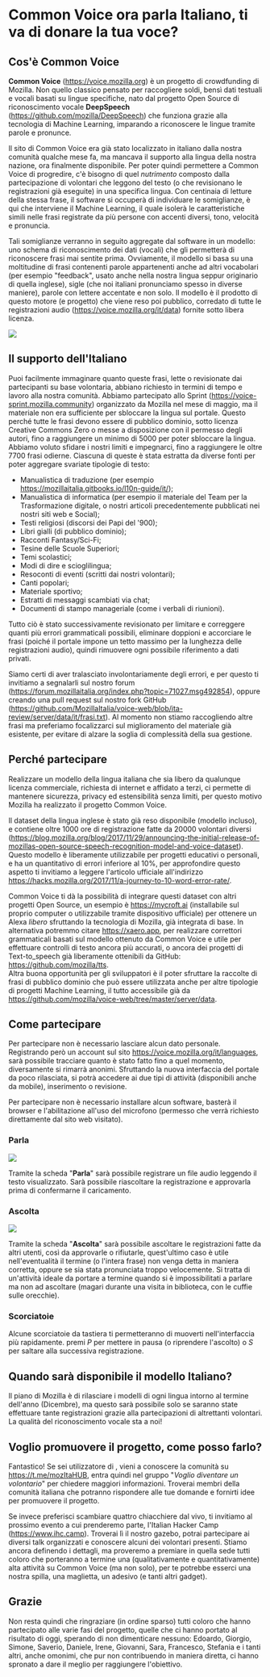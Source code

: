 # Common Voice ora parla Italiano, ti va di donare la tua voce?

## Cos'è Common Voice
**Common Voice** (https://voice.mozilla.org) è un progetto di crowdfunding di Mozilla. Non quello classico pensato per raccogliere soldi, bensì dati testuali e vocali basati su lingue specifiche, nato dal progetto Open Source di riconoscimento vocale **DeepSpeech** (https://github.com/mozilla/DeepSpeech) che funziona grazie alla tecnologia di Machine Learning, imparando a riconoscere le lingue tramite parole e pronunce.  

Il sito di Common Voice era già stato localizzato in italiano dalla nostra comunità qualche mese fa, ma mancava il supporto alla lingua della nostra nazione, ora finalmente disponibile. Per poter quindi permettere a Common Voice di progredire, c'è bisogno di quel *nutrimento* composto dalla partecipazione di volontari che leggono del testo (o che revisionano le registrazioni già eseguite) in una specifica lingua. Con centinaia di letture della stessa frase, il software si occuperà di individuare le somiglianze, è qui che interviene il Machine Learning, il quale isolerà le caratteristiche simili nelle frasi registrate da più persone con accenti diversi, tono, velocità e pronuncia.

Tali somiglianze verranno in seguito aggregate dal software in un modello: uno schema di riconoscimento dei dati (vocali) che gli permetterà di riconoscere frasi mai sentite prima. Ovviamente, il modello si basa su una moltitudine di frasi contenenti parole appartenenti anche ad altri vocabolari (per esempio "feedback", usato anche nella nostra lingua seppur originario di quella inglese), sigle (che noi italiani pronunciamo spesso in diverse maniere), parole con lettere accentate e non solo. Il modello è il prodotto di questo motore (e progetto) che viene reso poi pubblico, corredato di tutte le registrazioni audio (https://voice.mozilla.org/it/data) fornite sotto libera licenza.

![](https://user-images.githubusercontent.com/403283/42371357-887282ee-810f-11e8-8093-54eeb8cc69f9.png)

## Il supporto dell'Italiano

Puoi facilmente immaginare quanto queste frasi, lette o revisionate dai partecipanti su base volontaria, abbiano richiesto in termini di tempo e lavoro alla nostra comunità. Abbiamo partecipato allo Sprint (https://voice-sprint.mozilla.community) organizzato da Mozilla nel mese di maggio, ma il materiale non era sufficiente per sbloccare la lingua sul portale. Questo perché tutte le frasi devono essere di pubblico dominio, sotto licenza Creative Commons Zero o messe a disposizione con il permesso degli autori, fino a raggiungere un minimo di 5000 per poter sbloccare la lingua. Abbiamo voluto sfidare i nostri limiti e impegnarci, fino a raggiungere le oltre 7700 frasi odierne. Ciascuna di queste è stata estratta da diverse fonti per poter aggregare svariate tipologie di testo:

* Manualistica di traduzione (per esempio https://mozillaitalia.gitbooks.io/l10n-guide/it/);
* Manualistica di informatica (per esempio il materiale del Team per la Trasformazione digitale, o nostri articoli precedentemente pubblicati nei nostri siti web e Social);
* Testi religiosi (discorsi dei Papi del '900);
* Libri gialli (di pubblico dominio);
* Racconti Fantasy/Sci-Fi;
* Tesine delle Scuole Superiori;
* Temi scolastici;
* Modi di dire e scioglilingua;
* Resoconti di eventi (scritti dai nostri volontari);
* Canti popolari;
* Materiale sportivo;
* Estratti di messaggi scambiati via chat;
* Documenti di stampo manageriale (come i verbali di riunioni).

Tutto ciò è stato successivamente revisionato per limitare e correggere quanti più errori grammaticali possibili, eliminare doppioni e accorciare le frasi (poiché il portale impone un tetto massimo per la lunghezza delle registrazioni audio), quindi rimuovere ogni possibile riferimento a dati privati.

Siamo certi di aver tralasciato involontariamente degli errori, e per questo ti invitiamo a segnalarli sul nostro forum (https://forum.mozillaitalia.org/index.php?topic=71027.msg492854), oppure creando una pull request sul nostro fork GitHub (https://github.com/MozillaItalia/voice-web/blob/ita-review/server/data/it/frasi.txt).  Al momento non stiamo raccogliendo altre frasi ma preferiamo focalizzarci sul miglioramento del materiale già esistente, per evitare di alzare la soglia di complessità della sua gestione.

## Perché partecipare

Realizzare un modello della lingua italiana che sia libero da qualunque licenza commerciale, richiesta di internet e affidato a terzi, ci permette di mantenere sicurezza, privacy ed estensibilità senza limiti, per questo motivo Mozilla ha realizzato il progetto Common Voice.

Il dataset della lingua inglese è stato già reso disponibile (modello incluso), e contiene oltre 1000 ore di registrazione fatte da 20000 volontari diversi (https://blog.mozilla.org/blog/2017/11/29/announcing-the-initial-release-of-mozillas-open-source-speech-recognition-model-and-voice-dataset). Questo modello è liberamente utilizzabile per progetti educativi o personali, e ha un quantitativo di errori inferiore al 10%, per approfondire questo aspetto ti invitiamo a leggere l'articolo ufficiale all'indirizzo https://hacks.mozilla.org/2017/11/a-journey-to-10-word-error-rate/.

Common Voice ti dà la possibilità di integrare questi dataset con altri progetti Open Source, un esempio è https://mycroft.ai (installabile sul proprio computer o utilizzabile tramite dispositivo ufficiale) per ottenere un Alexa *libero* sfruttando la tecnologia di Mozilla, già integrata di base. In alternativa potremmo citare https://xaero.app, per realizzare correttori grammaticali basati sul modello ottenuto da Common Voice e utile per effettuare controlli di testo ancora più accurati, o ancora dei progetti di Text-to_speech già liberamente ottenibili da GitHub: https://github.com/mozilla/tts.  
Altra buona opportunità per gli sviluppatori è il poter sfruttare la raccolte di frasi di pubblico dominio che può essere utilizzata anche per altre tipologie di progetti Machine Learning, il tutto accessibile già da https://github.com/mozilla/voice-web/tree/master/server/data.

## Come partecipare

Per partecipare non è necessario lasciare alcun dato personale. Registrando però un account sul sito https://voice.mozilla.org/it/languages, sarà possibile tracciare quanto è stato fatto fino a quel momento, diversamente si rimarrà anonimi. Sfruttando la nuova interfaccia del portale da poco rilasciata, si potrà accedere ai due tipi di attività (disponibili anche da mobile), inserimento o revisione.

Per partecipare non è necessario installare alcun software, basterà il browser e l'abilitazione all'uso del microfono (permesso che verrà richiesto direttamente dal sito web visitato).

### Parla

![](https://user-images.githubusercontent.com/403283/42370763-e332a15c-810d-11e8-8863-ad82b806576e.png)

Tramite la scheda "**Parla**" sarà possibile registrare un file audio leggendo il testo visualizzato. Sarà possibile riascoltare la registrazione e approvarla prima di confermarne il caricamento.

### Ascolta

![](https://user-images.githubusercontent.com/403283/42370811-078ce1f2-810e-11e8-9a62-7eb41b91e8e7.png)

Tramite la scheda "**Ascolta**" sarà possibile ascoltare le registrazioni fatte da altri utenti, così da approvarle o rifiutarle, quest'ultimo caso è utile nell'eventualità il termine (o l'intera frase) non venga detta in maniera corretta, oppure se sia stata pronunciata troppo velocemente. Si tratta di un'attività ideale da portare a termine quando si è impossibilitati a parlare ma non ad ascoltare (magari durante una visita in biblioteca, con le cuffie sulle orecchie).

### Scorciatoie

Alcune scorciatoie da tastiera ti permetteranno di muoverti nell'interfaccia più rapidamente. premi *P* per mettere in pausa (o riprendere l'ascolto) o *S* per saltare alla successiva registrazione.

## Quando sarà disponibile il modello Italiano?

Il piano di Mozilla è di rilasciare i modelli di ogni lingua intorno al termine dell'anno (Dicembre), ma questo sarà possibile solo se saranno state effettuare tante registrazioni grazie alla partecipazioni di altrettanti volontari. La qualità del riconoscimento vocale sta a noi!  

## Voglio promuovere il progetto, come posso farlo?

Fantastico! Se sei utilizzatore di [](https://telegram.org/), vieni a conoscere la comunità su https://t.me/mozItaHUB, entra quindi nel gruppo "*Voglio diventare un volontario*" per chiedere maggiori informazioni.  Troverai membri della comunità italiana che potranno rispondere alle tue domande e fornirti idee per promuovere il progetto.

Se invece preferisci scambiare quattro chiacchiere dal vivo, ti invitiamo al prossimo evento a cui prenderemo parte, l'Italian Hacker Camp (https://www.ihc.camp). Troverai lì il nostro gazebo, potrai partecipare ai diversi talk organizzati e conoscere alcuni dei volontari presenti. Stiamo ancora definendo i dettagli, ma proveremo a premiare in quella sede tutti coloro che porteranno a termine una (qualitativamente e quantitativamente) alta attività su Common Voice (ma non solo), per te potrebbe esserci una nostra spilla, una maglietta, un adesivo (e tanti altri gadget).

## Grazie
Non resta quindi che ringraziare (in ordine sparso) tutti coloro che hanno partecipato alle varie fasi del progetto, quelle che ci hanno portato al risultato di oggi, sperando di non dimenticare nessuno: Edoardo, Giorgio, Simone, Saverio, Daniele, Irene, Giovanni, Sara, Francesco, Stefania e i tanti altri, anche omonimi, che pur non contribuendo in maniera diretta, ci hanno spronato a dare il meglio per raggiungere l'obiettivo.
